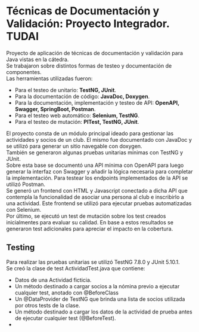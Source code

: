 # Técnicas de Documentación y Validación: Proyecto Integrador. TUDAI

Proyecto de aplicación de técnicas de documentación y validación para Java vistas en la cátedra.  
Se trabajaron sobre distintos formas de testeo y documentación de componentes.  
Las herramientas utilizadas fueron: 
 - Para el testeo de unitario: **TestNG, JUnit**.
 - Para la documentación de código: **JavaDoc, Doxygen**.
 - Para la documentación, implementación y testeo de API: **OpenAPI, Swagger, SpringBoot, Postman**.
 - Para el testeo web automático: **Selenium, TestNG**.
 - Para el testeo de mutación: **PITest, TestNG, JUnit**.

El proyecto consta de un módulo principal ideado para gestionar las actividades y socios de un club. El mismo fue documentado con JavaDoc y se utilizó para generar un sitio navegable con doxygen.  
También se generaron algunas pruebas unitarias mínimas con TestNG y JUnit.  
Sobre esta base se documentó una API mínima con OpenAPI para luego generar la interfaz con Swagger y añadir la lógica necesaria para completar la implementación. Para testear los endpoints implementados de la API se utilizó Postman.  
Se generó un frontend con HTML y Javascript conectado a dicha API que contempla la funcionalidad de asociar una persona al club e inscribirlo a una actividad. Este frontend se utilizó para ejecutar pruebas automatizadas con Selenium.  
Por último, se ejecutó un test de mutación sobre los test creados inicialmentes para evaluar su calidad. En base a estos resultados se generaron test adicionales para apreciar el impacto en la cobertura.


## Testing 
Para realizar las pruebas unitarias se utilizó TestNG 7.8.0 y JUnit 5.10.1.  
Se creó la clase de test ActividadTest.java que contiene: 
- Datos de una Actividad ficticia.
- Un método destinado a cargar socios a la nómina previo a ejecutar cualquier test, anotado con @BeforeClass
- Un @DataProvider de TestNG que brinda una lista de socios utilizada por otros tests de la clase.
- Un método destinado a cargar los datos de la actividad de prueba antes de ejecutar cualquier test (@BeforeTest).
- 


